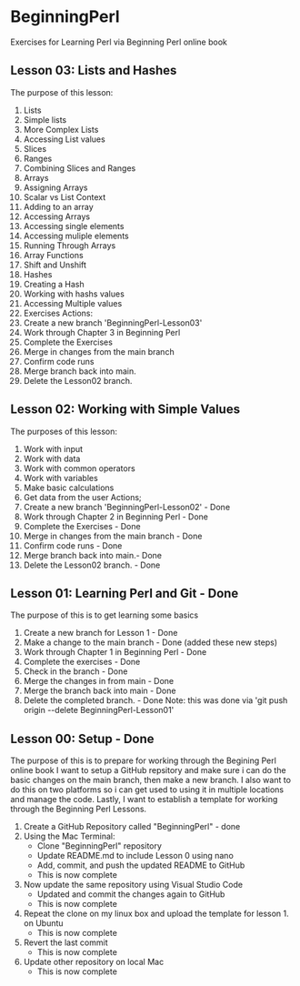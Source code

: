 # BeginningPerl
Exercises for Learning Perl via Beginning Perl online book
## Lesson 03: Lists and Hashes
The purpose of this lesson:
1. Lists
2. Simple lists
3. More Complex Lists
4. Accessing List values
5. Slices
6. Ranges
7. Combining Slices and Ranges
8. Arrays
9. Assigning Arrays
10. Scalar vs List Context
11. Adding to an array
12. Accessing Arrays
13. Accessing single elements
14. Accessing muliple elements
15. Running Through Arrays
16. Array Functions
17. Shift and Unshift
18. Hashes
19. Creating a Hash
20. Working with hashs values
21. Accessing Multiple values
22. Exercises
Actions:
1. Create a new branch 'BeginningPerl-Lesson03'
3. Work through Chapter 3 in Beginning Perl 
4. Complete the Exercises
5. Merge in changes from the main branch
6. Confirm code runs
7. Merge branch back into main.
8. Delete the Lesson02 branch.

## Lesson 02: Working with Simple Values
The purposes of this lesson: 
1. Work with input
2. Work with data
3. Work with common operators
4. Work with variables
5. Make basic calculations
6. Get data from the user
Actions;
1. Create a new branch 'BeginningPerl-Lesson02' - Done
3. Work through Chapter 2 in Beginning Perl - Done
4. Complete the Exercises - Done
5. Merge in changes from the main branch - Done
6. Confirm code runs - Done
7. Merge branch back into main.- Done
8. Delete the Lesson02 branch. - Done

## Lesson 01: Learning Perl and Git - Done
The purpose of this is to get learning some basics
1. Create a new branch for Lesson 1 - Done
2. Make a change to the main branch - Done (added these new steps)
3. Work through Chapter 1 in Beginning Perl - Done
4. Complete the exercises - Done
5. Check in the branch - Done
6. Merge the changes in from main - Done
7. Merge the branch back into main - Done
5. Delete the completed branch. - Done 
    Note: this was done via 'git push origin --delete BeginningPerl-Lesson01'


## Lesson 00: Setup - Done
The purpose of this is to prepare for working through the Begining Perl online book
I want to setup a GitHub repsitory and make sure i can do the basic changes 
on the main branch, then make a new branch.
I also want to do this on two platforms so i can get used to using it
in multiple locations and manage the code.
Lastly, I want to establish a template for 
working through the Beginning Perl Lessons.
1. Create a GitHub Repository called "BeginningPerl" - done
2. Using the Mac Terminal:
    - Clone "BeginningPerl" repository
    - Update README.md to include Lesson 0 using nano
    - Add, commit, and push the updated README to GitHub
    - This is now complete
3. Now update the same repository using Visual Studio Code
    - Updated and commit the changes again to GitHub
    - This is now complete
4. Repeat the clone on my linux box and upload the template for lesson 1. on Ubuntu
    - This is now complete
5. Revert the last commit
    - This is now complete
6. Update other repository on local Mac
    - This is now complete    
